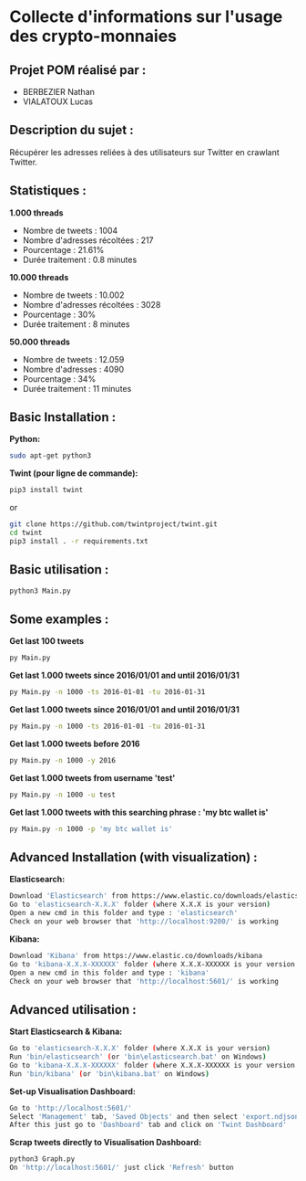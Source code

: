 # Collecte d'informations sur l'usage des crypto-monnaies

## Projet POM réalisé par :
- BERBEZIER Nathan
- VIALATOUX Lucas


## Description du sujet :

Récupérer les adresses reliées à des utilisateurs sur Twitter en crawlant Twitter.

## Statistiques :
**1.000 threads**
- Nombre de tweets : 1004
- Nombre d'adresses récoltées : 217
- Pourcentage : 21.61%
- Durée traitement : 0.8 minutes

**10.000 threads**
- Nombre de tweets : 10.002
- Nombre d'adresses récoltées : 3028
- Pourcentage : 30%
- Durée traitement : 8 minutes

**50.000 threads**
- Nombre de tweets : 12.059
- Nombre d'adresses : 4090
- Pourcentage : 34%
- Durée traitement : 11 minutes



## Basic Installation :

**Python:**
```bash
sudo apt-get python3
```

**Twint (pour ligne de commande):**
```bash
pip3 install twint
```
or

```bash
git clone https://github.com/twintproject/twint.git
cd twint
pip3 install . -r requirements.txt
```
## Basic utilisation :
```bash
python3 Main.py
```

## Some examples :
**Get last 100 tweets**
```bash
py Main.py
```

**Get last 1.000 tweets since 2016/01/01 and until 2016/01/31**
```bash
py Main.py -n 1000 -ts 2016-01-01 -tu 2016-01-31
```

**Get last 1.000 tweets since 2016/01/01 and until 2016/01/31**
```bash
py Main.py -n 1000 -ts 2016-01-01 -tu 2016-01-31
```

**Get last 1.000 tweets before 2016**
```bash
py Main.py -n 1000 -y 2016
```

**Get last 1.000 tweets from username 'test'**
```bash
py Main.py -n 1000 -u test
```

**Get last 1.000 tweets with this searching phrase : 'my btc wallet is'**
```bash
py Main.py -n 1000 -p 'my btc wallet is'
```

## Advanced Installation (with visualization) :

**Elasticsearch:**
```bash
Download 'Elasticsearch' from https://www.elastic.co/downloads/elasticsearch
Go to 'elasticsearch-X.X.X' folder (where X.X.X is your version)
Open a new cmd in this folder and type : 'elasticsearch'
Check on your web browser that 'http://localhost:9200/' is working
```

**Kibana:**
```bash
Download 'Kibana' from https://www.elastic.co/downloads/kibana
Go to 'kibana-X.X.X-XXXXXX' folder (where X.X.X-XXXXXX is your version and OS system)
Open a new cmd in this folder and type : 'kibana'
Check on your web browser that 'http://localhost:5601/' is working
```

## Advanced utilisation :

**Start Elasticsearch & Kibana:**
```bash
Go to 'elasticsearch-X.X.X' folder (where X.X.X is your version)
Run 'bin/elasticsearch' (or 'bin\elasticsearch.bat' on Windows)
Go to 'kibana-X.X.X-XXXXXX' folder (where X.X.X-XXXXXX is your version and OS system)
Run 'bin/kibana' (or 'bin\kibana.bat' on Windows)
```

**Set-up Visualisation Dashboard:**
```bash
Go to 'http://localhost:5601/'
Select 'Management' tab, 'Saved Objects' and then select 'export.ndjson'.
After this just go to 'Dashboard' tab and click on 'Twint Dashboard'
```

**Scrap tweets directly to Visualisation Dashboard:**
```bash
python3 Graph.py
On 'http://localhost:5601/' just click 'Refresh' button
```
